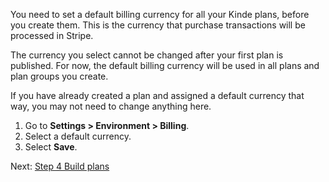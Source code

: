
You need to set a default billing currency for all your Kinde plans, before you create them. This is the currency that purchase transactions will be processed in Stripe.

The currency you select cannot be changed after your first plan is published. For now, the default billing currency will be used in all plans and plan groups you create. 

<Aside>

If you have already created a plan and assigned a default currency that way, you may not need to change anything here.

</Aside>

1. Go to **Settings > Environment > Billing**.
2. Select a default currency.
3. Select **Save**.

Next: [Step 4 Build plans](/billing/get-started/build-plans/)
